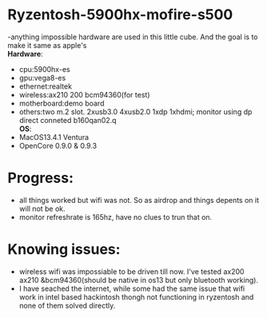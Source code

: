 # Ryzentosh-5900hx-mofire-s500
-anything impossible hardware are used in this little cube. And the goal is to make it same as apple's \
**Hardware**:
- cpu:5900hx-es
- gpu:vega8-es
- ethernet:realtek
- wireless:ax210 200 bcm94360(for test)
- motherboard:demo board
- others:two m.2 slot. 2xusb3.0 4xusb2.0 1xdp 1xhdmi; monitor using dp direct conneted b160qan02.q \
**OS**:
- MacOS13.4.1 Ventura
- OpenCore 0.9.0 & 0.9.3

 # Progress:
 - all things worked but wifi was not. So as airdrop and things depents on it will not be ok.
 - monitor refreshrate is 165hz, have no clues to trun that on.
 # Knowing issues:
  - wireless wifi was impossiable to be driven till now. I've tested ax200 ax210 &bcm94360(should be native in os13 but only bluetooth working).
  - I have seached the internet, while some had the same issue that wifi work in intel based hackintosh thongh not functioning in ryzentosh and none of them solved directly.
  

